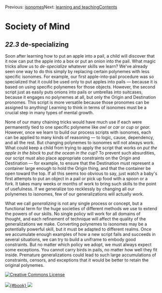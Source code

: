 <div class="chapnav">

<span class="prev">Previous: [isonomes](./som-22.2.html)</span><span
class="next">Next: [learning and teaching](./som-22.4.html)</span><span
class="contents">[Contents](index.html)</span>
<div class="titlebar">

Society of Mind
===============

</div>

</div>

*22.3* de-specializing
----------------------

Soon after learning how to put an apple into a pail, a child will
discover that it now can put the apple into a box or put an onion into
the pail. What magic tricks allow us to *de-specialize* whatever skills
we learn? We've already seen one way to do this simply by replacing
certain polynemes with less specific isonomes. For example, our first
apple-into-pail procedure was so specialized that it could be used only
to put apples into pails — because it is based on using specific
polynemes for those objects. However, the second script just as easily
puts onions into pails or umbrellas into suitcases, because it engages
no polynemes at all, but only the Origin and Destination pronomes. This
script is more versatile because those pronomes can be assigned to
anything! Learning to think in terms of isonomes must be a crucial step
in many types of mental growth.

None of our many chaining tricks would have much use if each were
permanently tied to one specific polyneme like *owl* or *car* or *cup*
or *gear.* However, once we learn to build our process scripts with
isonomes, each can be applied to many kinds of reasoning — to logic,
cause, dependency, and all the rest. But changing polynemes to isonomes
will not always work. What could keep a child from trying to apply the
script that works on *put the apple in the block* to *put the ocean in
the cup*? To prevent such absurdities, our script must also place
appropriate constraints on the Origin and Destination — for example, to
ensure that the Destination must represent a container large enough to
hold the Origin thing, and that the container be open toward the top. If
all this seems too obvious to say, just watch a baby's first attempts to
put an object in a pail or pick up food with a spoon or a fork. It takes
many weeks or months of work to bring such skills to the point of
usefulness. If we generalize too recklessly by changing all our
polynemes to isonomes, few of our generalizations will actually work.

What we call *generalizing* is not any single process or concept, but a
functional term for the huge societies of different methods we use to
extend the powers of our skills. No single policy will work for all
domains of thought, and each refinement of technique will affect the
quality of the generalizations we make. Converting polynemes to isonomes
may be a potentially powerful skill, but it must be adapted to different
realms. Once we accumulate enough examples of how a new script fails and
succeeds in several situations, we can try to build a uniframe to embody
good constraints. But no matter which policy we adopt, we must always
expect some exceptions. You cannot carry birds in pails, no matter how
well they fit inside. Premature generalizations could lead to such large
accumulations of constraints, censors, and exceptions that it would be
better to retain the original polynemes.

<div class="footer">

[![Creative Commons
License](http://i.creativecommons.org/l/by-nc-sa/3.0/80x15.png)](http://creativecommons.org/licenses/by-nc-sa/3.0/deed.en_US)\
\
[![](./images/som_book.jpeg){#book}
![](./images/a_logo_17.gif)](http://www.amazon.com/gp/product/0671657135?ie=UTF8&camp=1789&creativeASIN=0671657135&linkCode=xm2&tag=marvinminsky)

</div>
